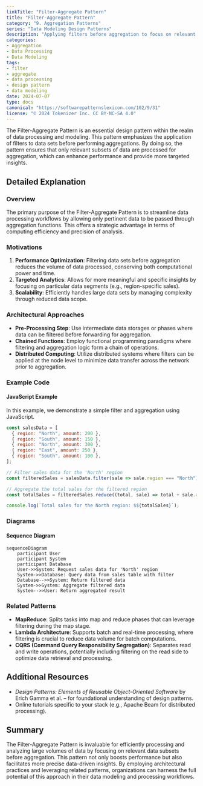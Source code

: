 ```yaml
---
linkTitle: "Filter-Aggregate Pattern"
title: "Filter-Aggregate Pattern"
category: "9. Aggregation Patterns"
series: "Data Modeling Design Patterns"
description: "Applying filters before aggregation to focus on relevant data."
categories:
- Aggregation
- Data Processing
- Data Modeling
tags:
- filter
- aggregate
- data processing
- design pattern
- data modeling
date: 2024-07-07
type: docs
canonical: "https://softwarepatternslexicon.com/102/9/31"
license: "© 2024 Tokenizer Inc. CC BY-NC-SA 4.0"
---
```



The Filter-Aggregate Pattern is an essential design pattern within the realm of data processing and modeling. This pattern emphasizes the application of filters to data sets before performing aggregations. By doing so, the pattern ensures that only relevant subsets of data are processed for aggregation, which can enhance performance and provide more targeted insights.

## Detailed Explanation

### Overview
The primary purpose of the Filter-Aggregate Pattern is to streamline data processing workflows by allowing only pertinent data to be passed through aggregation functions. This offers a strategic advantage in terms of computing efficiency and precision of analysis.

### Motivations

1. **Performance Optimization**: Filtering data sets before aggregation reduces the volume of data processed, conserving both computational power and time.
2. **Targeted Analytics**: Allows for more meaningful and specific insights by focusing on particular data segments (e.g., region-specific sales).
3. **Scalability**: Efficiently handles large data sets by managing complexity through reduced data scope.

### Architectural Approaches

- **Pre-Processing Step**: Use intermediate data storages or phases where data can be filtered before forwarding for aggregation.
- **Chained Functions**: Employ functional programming paradigms where filtering and aggregation logic form a chain of operations.
- **Distributed Computing**: Utilize distributed systems where filters can be applied at the node level to minimize data transfer across the network prior to aggregation.

### Example Code

#### JavaScript Example

In this example, we demonstrate a simple filter and aggregation using JavaScript.

```javascript
const salesData = [
  { region: "North", amount: 200 },
  { region: "South", amount: 150 },
  { region: "North", amount: 300 },
  { region: "East", amount: 250 },
  { region: "South", amount: 100 },
];

// Filter sales data for the 'North' region
const filteredSales = salesData.filter(sale => sale.region === "North");

// Aggregate the total sales for the filtered region
const totalSales = filteredSales.reduce((total, sale) => total + sale.amount, 0);

console.log(`Total sales for the North region: $${totalSales}`);
```

### Diagrams

#### Sequence Diagram

```mermaid
sequenceDiagram
    participant User
    participant System
    participant Database
    User->>System: Request sales data for 'North' region
    System->>Database: Query data from sales table with filter
    Database-->>System: Return filtered data
    System->>System: Aggregate filtered data
    System-->>User: Return aggregated result
```

### Related Patterns

- **MapReduce**: Splits tasks into map and reduce phases that can leverage filtering during the map stage.
- **Lambda Architecture**: Supports batch and real-time processing, where filtering is crucial to reduce data volume for batch computations.
- **CQRS (Command Query Responsibility Segregation)**: Separates read and write operations, potentially including filtering on the read side to optimize data retrieval and processing.

## Additional Resources

- *Design Patterns: Elements of Reusable Object-Oriented Software* by Erich Gamma et al. – for foundational understanding of design patterns.
- Online tutorials specific to your stack (e.g., Apache Beam for distributed processing).

## Summary

The Filter-Aggregate Pattern is invaluable for efficiently processing and analyzing large volumes of data by focusing on relevant data subsets before aggregation. This pattern not only boosts performance but also facilitates more precise data-driven insights. By employing architectural practices and leveraging related patterns, organizations can harness the full potential of this approach in their data modeling and processing workflows.
